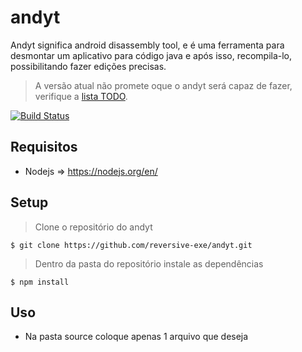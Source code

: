 # andyt
Andyt significa android disassembly tool, e é uma ferramenta para desmontar um aplicativo para código java e após isso, recompila-lo, possibilitando fazer edições precisas.
> A versão atual não promete oque o andyt será capaz de fazer, verifique a [lista TODO](#Setup).

[![Build Status](http://img.shields.io/travis/badges/badgerbadgerbadger.svg?style=flat-square)]()

## Requisitos
- Nodejs => https://nodejs.org/en/

## Setup
> Clone o repositório do andyt

```shell
$ git clone https://github.com/reversive-exe/andyt.git
```

> Dentro da pasta do repositório instale as dependências
```shell
$ npm install
```

## Uso
- Na pasta source coloque apenas 1 arquivo que deseja 
